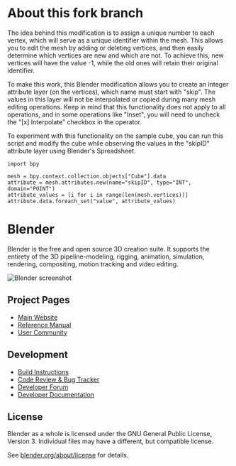 <!--
Keep this document short & concise,
linking to external resources instead of including content in-line.
See 'release/text/readme.html' for the end user read-me.
-->

About this fork branch
======================

The idea behind this modification is to assign a unique number to each vertex, which will serve as a unique identifier within the mesh. This allows you to edit the mesh by adding or deleting vertices, and then easily determine which vertices are new and which are not. To achieve this, new vertices will have the value -1, while the old ones will retain their original identifier.

To make this work, this Blender modification allows you to create an integer attribute layer (on the vertices), which name must start with "skip". The values in this layer will not be interpolated or copied during many mesh editing operations. Keep in mind that this functionality does not apply to all operations, and in some operations like "Inset", you will need to uncheck the "[x] Interpolate" checkbox in the operator.

To experiment with this functionality on the sample cube, you can run this script and modify the cube while observing the values in the "skipID" attribute layer using Blender's Spreadsheet.

	import bpy

	mesh = bpy.context.collection.objects["Cube"].data
	attribute = mesh.attributes.new(name="skipID", type="INT", domain="POINT")
	attribute_values = [i for i in range(len(mesh.vertices))]
	attribute.data.foreach_set("value", attribute_values)  

Blender
=======

Blender is the free and open source 3D creation suite.
It supports the entirety of the 3D pipeline-modeling, rigging, animation, simulation, rendering, compositing,
motion tracking and video editing.

![Blender screenshot](https://code.blender.org/wp-content/uploads/2018/12/springrg.jpg "Blender screenshot")

Project Pages
-------------

- [Main Website](http://www.blender.org)
- [Reference Manual](https://docs.blender.org/manual/en/latest/index.html)
- [User Community](https://www.blender.org/community/)

Development
-----------

- [Build Instructions](https://developer.blender.org/docs/handbook/building_blender/)
- [Code Review & Bug Tracker](https://projects.blender.org)
- [Developer Forum](https://devtalk.blender.org)
- [Developer Documentation](https://developer.blender.org/docs/)


License
-------

Blender as a whole is licensed under the GNU General Public License, Version 3.
Individual files may have a different, but compatible license.

See [blender.org/about/license](https://www.blender.org/about/license) for details.
